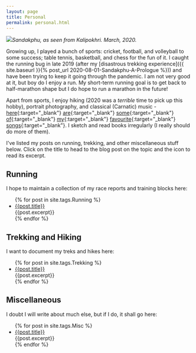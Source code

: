```yaml
---
layout: page
title: Personal
permalink: personal.html
---
```


![]({{site.baseurl}}/images/DSC_0256.jpg)*Sandakphu, as seen from Kalipokhri. March, 2020.*

Growing up, I played a bunch of sports: cricket, football, and volleyball to some success; table tennis, basketball, and chess for the fun of it. I caught the running bug in late 2019 (after my [disastrous trekking experience]({{ site.baseurl }}{% post_url 2020-08-01-Sandakphu-A-Prologue %})) and have been trying to keep it going through the pandemic. I am not very good at it, but boy do I enjoy a run. My short-term running goal is to get back to half-marathon shape but I do hope to run a marathon in the future!

Apart from sports, I enjoy hiking (2020 was a *terrible* time to pick up this hobby), portrait photography, and classical (Carnatic) music - [here](https://www.youtube.com/watch?v=o55TExI7Dbc){:target="_blank"} [are](https://youtu.be/iQTs7PSnX3k){:target="_blank"} [some](https://www.youtube.com/watch?v=yqvDbr4snIQ){:target="_blank"} [of](https://www.youtube.com/watch?v=TqsOCgWskDY){:target="_blank"} [my](https://www.youtube.com/watch?v=r5hSMSpb1Qs){:target="_blank"} [favourite](https://www.youtube.com/watch?v=YZksCuzV59E){:target="_blank"} [songs](https://www.youtube.com/watch?v=Go-mAJpH6_w){:target="_blank"}. I sketch and read books irregularly (I really should do more of them).

I've listed my posts on running, trekking, and other miscellaneous stuff below. Click on the title to head to the blog post on the topic and the <i class="fas fa-caret-square-down"></i> icon to read its excerpt.

## Running

I hope to maintain a collection of my race reports and training blocks here:

<ul>
    {% for post in site.tags.Running %}
        <li><a href = "{{post.url}}">{{post.title}}</a>
            <a onclick="myCollapse('{{post.title}}')" style="cursor:pointer"><i aria-hidden="true" id="{{post.title}}-but" class="fas fa-caret-square-down"></i></a><br>
            <div id="{{post.title}}" class="w3-container w3-hide w3-margin-bottom w3-leftbar">
                {{post.excerpt}}
            </div>
        </li>
    {% endfor %}
</ul>

## Trekking and Hiking

I want to document my treks and hikes here:

<ul>
    {% for post in site.tags.Trekking %}
        <li><a href = "{{post.url}}">{{post.title}}</a>
            <a onclick="myCollapse('{{post.title}}')" style="cursor:pointer"><i aria-hidden="true" id="{{post.title}}-but" class="fas fa-caret-square-down"></i></a><br>
            <div id="{{post.title}}" class="w3-container w3-hide w3-margin-bottom w3-leftbar">
                {{post.excerpt}}
            </div>
        </li>
    {% endfor %}
</ul>

## Miscellaneous

I doubt I will write about much else, but if I do, it shall go here:

<ul>
    {% for post in site.tags.Misc %}
        <li><a href = "{{post.url}}">{{post.title}}</a>
            <a onclick="myCollapse('{{post.title}}')" style="cursor:pointer"><i aria-hidden="true" id="{{post.title}}-but" class="fas fa-caret-square-down"></i></a><br>
            <div id="{{post.title}}" class="w3-container w3-hide w3-margin-bottom w3-leftbar">
                {{post.excerpt}}
            </div>
        </li>
    {% endfor %}
</ul>